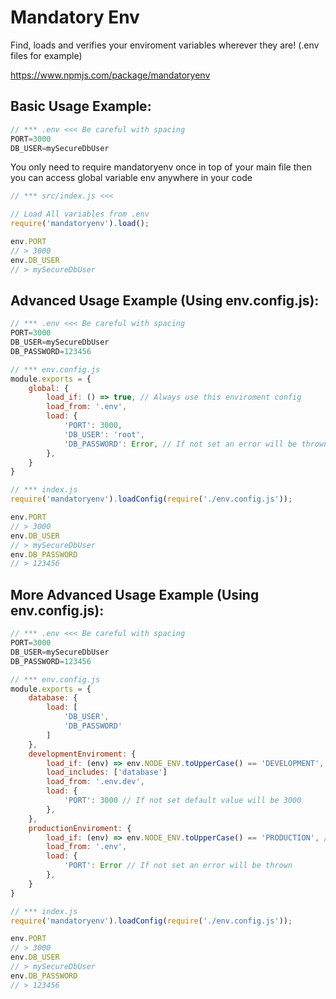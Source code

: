 # Mandatory Env

Find, loads and verifies your enviroment variables wherever they are! (.env files for example)

https://www.npmjs.com/package/mandatoryenv

## Basic Usage Example:

````javascript
// *** .env <<< Be careful with spacing
PORT=3000
DB_USER=mySecureDbUser
````

You only need to require mandatoryenv once in top of your main file then you can access global variable env anywhere in your code

````javascript
// *** src/index.js <<< 

// Load All variables from .env
require('mandatoryenv').load();

env.PORT
// > 3000
env.DB_USER
// > mySecureDbUser
````

## Advanced Usage Example (Using env.config.js):

````javascript
// *** .env <<< Be careful with spacing
PORT=3000
DB_USER=mySecureDbUser
DB_PASSWORD=123456
````

````javascript
// *** env.config.js
module.exports = {
    global: {
        load_if: () => true, // Always use this enviroment config
        load_from: '.env',
        load: {
            'PORT': 3000,
            'DB_USER': 'root',
            'DB_PASSWORD': Error, // If not set an error will be thrown
        },
    }
}
````

````javascript
// *** index.js
require('mandatoryenv').loadConfig(require('./env.config.js'));

env.PORT
// > 3000
env.DB_USER
// > mySecureDbUser
env.DB_PASSWORD
// > 123456
````

## More Advanced Usage Example (Using env.config.js):

````javascript
// *** .env <<< Be careful with spacing
PORT=3000
DB_USER=mySecureDbUser
DB_PASSWORD=123456
````

````javascript
// *** env.config.js
module.exports = {
    database: {
        load: [
            'DB_USER',
            'DB_PASSWORD'
        ]
    },
    developmentEnviroment: {
        load_if: (env) => env.NODE_ENV.toUpperCase() == 'DEVELOPMENT', // Load if dev env
        load_includes: ['database']
        load_from: '.env.dev',
        load: {
            'PORT': 3000 // If not set default value will be 3000
        },
    },
    productionEnviroment: {
        load_if: (env) => env.NODE_ENV.toUpperCase() == 'PRODUCTION', // Load if prod env
        load_from: '.env',
        load: {
            'PORT': Error // If not set an error will be thrown
        },
    }
}
````

````javascript
// *** index.js
require('mandatoryenv').loadConfig(require('./env.config.js'));

env.PORT
// > 3000
env.DB_USER
// > mySecureDbUser
env.DB_PASSWORD
// > 123456
````